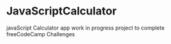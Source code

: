 # JavaScriptCalculator
javaScript Calculator app
work in progress
project to complete freeCodeCamp Challenges

